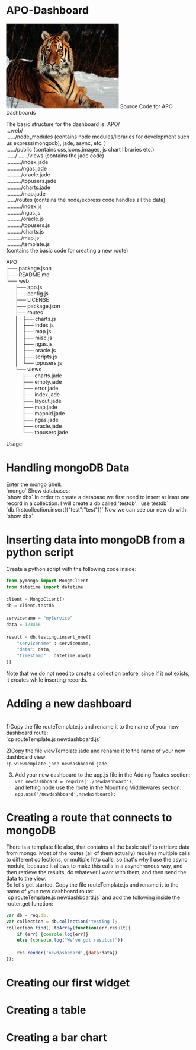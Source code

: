 # APO-Dashboard

<img src="tiger.jpg" alt="Mountain View" style="width:304px;height:228px;">
Source Code for APO Dashboards

The basic structure for the dashboard is:
APO/<br>
...web/<br>
....../node_modules (contains node modules/libraries for development such us express(mongodb), jade, async, etc. )<br>
....../public (contains css,icons,images, js chart libraries etc.)<br>
....../
....../views (contains the jade code)<br>
........../index.jade<br>
........../ngas.jade<br>
........../oracle.jade<br>
........../topusers.jade<br>
........../charts.jade<br>
........../map.jade<br>
....../routes (contains the node/express code handles all the data)<br>
........../index.js<br>
........../ngas.js<br>
........../oracle.js<br>
........../topusers.js<br>
........../charts.js<br>
........../map.js<br>
........../template.js<br> (contains the basic code for creating a new route)

APO<br>
├── package.json<br>
├── README.md<br>
└── web <br>
&nbsp;&nbsp;&nbsp;&nbsp;&nbsp;   ├── app.js <br>
&nbsp;&nbsp;&nbsp;&nbsp;&nbsp;   ├── config.js <br>
&nbsp;&nbsp;&nbsp;&nbsp;&nbsp;   ├── LICENSE <br> 
&nbsp;&nbsp;&nbsp;&nbsp;&nbsp;   ├── package.json <br>
&nbsp;&nbsp;&nbsp;&nbsp;&nbsp;   ├── routes <br>
&nbsp;&nbsp;&nbsp;&nbsp;&nbsp;  │   ├── charts.js <br>
&nbsp;&nbsp;&nbsp;&nbsp;&nbsp;  │   ├── index.js <br>
&nbsp;&nbsp;&nbsp;&nbsp;&nbsp;  │   ├── map.js <br>
&nbsp;&nbsp;&nbsp;&nbsp;&nbsp;  │   ├── misc.js <br>
&nbsp;&nbsp;&nbsp;&nbsp;&nbsp;  │   ├── ngas.js <br>
&nbsp;&nbsp;&nbsp;&nbsp;&nbsp;  │   ├── oracle.js <br>
&nbsp;&nbsp;&nbsp;&nbsp;&nbsp;  │   ├── scripts.js <br>
&nbsp;&nbsp;&nbsp;&nbsp;&nbsp;  │   └── topusers.js <br>
&nbsp;&nbsp;&nbsp;&nbsp;&nbsp;  └── views <br>
&nbsp;&nbsp;&nbsp;&nbsp;&nbsp;&nbsp;&nbsp;&nbsp;&nbsp;&nbsp;      ├── charts.jade <br>
&nbsp;&nbsp;&nbsp;&nbsp;&nbsp;&nbsp;&nbsp;&nbsp;&nbsp;&nbsp;      ├── empty.jade <br>
&nbsp;&nbsp;&nbsp;&nbsp;&nbsp;&nbsp;&nbsp;&nbsp;&nbsp;&nbsp;      ├── error.jade <br>
&nbsp;&nbsp;&nbsp;&nbsp;&nbsp;&nbsp;&nbsp;&nbsp;&nbsp;&nbsp;      ├── index.jade <br>
&nbsp;&nbsp;&nbsp;&nbsp;&nbsp;&nbsp;&nbsp;&nbsp;&nbsp;&nbsp;      ├── layout.jade <br>
&nbsp;&nbsp;&nbsp;&nbsp;&nbsp;&nbsp;&nbsp;&nbsp;&nbsp;&nbsp;      ├── map.jade <br>
&nbsp;&nbsp;&nbsp;&nbsp;&nbsp;&nbsp;&nbsp;&nbsp;&nbsp;&nbsp;      ├── mapold.jade <br>
&nbsp;&nbsp;&nbsp;&nbsp;&nbsp;&nbsp;&nbsp;&nbsp;&nbsp;&nbsp;      ├── ngas.jade <br>
&nbsp;&nbsp;&nbsp;&nbsp;&nbsp;&nbsp;&nbsp;&nbsp;&nbsp;&nbsp;      ├── oracle.jade <br>
&nbsp;&nbsp;&nbsp;&nbsp;&nbsp;&nbsp;&nbsp;&nbsp;&nbsp;&nbsp;      └── topusers.jade <br>


Usage:<br>

<h1>Handling mongoDB Data </h1>
Enter the mongo Shell: <br>
`mongo`
Show databases: <br>
`show dbs`
In order to create a database we first need to insert at least one record in a collection. I will create a db called 'testdb':
`use testdb`
`db.firstcollection.insert({"test":"test"})`
Now we can see our new db with:
`show dbs`


<h1>Inserting data into mongoDB from a python script</h1>
Create a python script with the following code inside:

```python
from pymongo import MongoClient
from datetime import datetime

client = MongoClient()
db = client.testdb

servicename = "myService"
data = 123456

result = db.testing.insert_one({
	"servicename" : servicename,
	"data": data,
	"timestamp" : datetime.now()
)}
```

Note that we do not need to create a collection before, since if it not exists, it creates while inserting records.


<h1>Adding a new dashboard</h1><br>
1)Copy the file routeTemplate.js and rename it to the name of your new dashboard route: <br>
`cp routeTemplate.js newdashboard.js` <br>

2)Copy the file viewTemplate.jade and rename it to the name of your new dashboard view: <br>
`cp viewTemplate.jade newdashboard.jade` <br>

3) Add your new dashboard to the app.js file in the Adding Routes section: <br>
`var newdashboard = require('./newdashboard');` <br>
and letting node use the route in the Mounting Middlewares section: <br>
`app.use('/newdashboard',newdashboard);` <br>

<h1>Creating a route that connects to mongoDB</h1>
There is a template file also, that contains all the basic stuff to retrieve data from mongo. Most of the routes (all of them actually) requires multiple calls to different collections, or multiple http calls, so that's why I use the async module, because it allows to make this calls in a asynchronous way, and then retrieve the results, do whatever I want with them, and then send the data to the view.<br>
So let's get started. Copy the file routeTemplate.js and rename it to the name of your new dashboard route: <br>
`cp routeTemplate.js newdashboard.js`
and add the following inside the router.get function:

```javascript
var db = req.db;
var collection = db.collection('testing');
collection.find().toArray(function(err,result){
	if (err) {console.log(err)}
	else {console.log("We've got results!")}

	res.render('newdashboard',{data:data})
});
```

<h1> Creating our first widget </h1> 

<h1> Creating a table </h1>

<h1> Creating a bar chart</h1>

